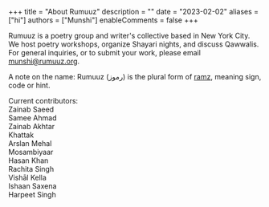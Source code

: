+++
title = "About Rumuuz"
description = ""
date = "2023-02-02"
aliases = ["hi"]
authors = ["Munshi"]
enableComments = false
+++

Rumuuz is a poetry group and writer's collective based in New York City. We host poetry workshops, organize Shayari nights, and discuss Qawwalis. For general inquiries, or to submit your work, please email munshi@rumuuz.org.

A note on the name: Rumuuz (رموز) is the plural form of [ramz](https://www.rekhtadictionary.com/meaning-of-ramz), meaning sign, code or hint. 

Current contributors: \
Zainab Saeed \
Samee Ahmad \
Zainab Akhtar \
Khattak \
Arslan Mehal \
Mosambiyaar \
Hasan Khan \
Rachita Singh \
Vishāl Kella \
Ishaan Saxena \
Harpeet Singh 

 


